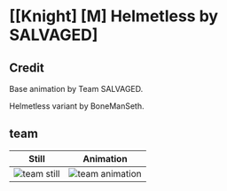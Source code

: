 # [\[Knight\] \[M\] Helmetless by SALVAGED]

## Credit

Base animation by Team SALVAGED. 

Helmetless variant by BoneManSeth.
	
## team

| Still | Animation |
| :---: | :-------: |
| ![team still](./team_000.png) | ![team animation](./team.gif) |
